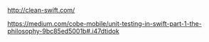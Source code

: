 http://clean-swift.com/

https://medium.com/cobe-mobile/unit-testing-in-swift-part-1-the-philosophy-9bc85ed5001b#.i47dtidok

